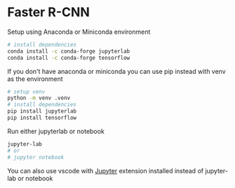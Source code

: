 # Faster R-CNN

Setup using Anaconda or Miniconda environment

```bash
# install dependencies
conda install -c conda-forge jupyterlab
conda install -c conda-forge tensorflow
```

If you don't have anaconda or miniconda you can use pip instead with venv as the environment

```bash
# setup venv
python -m venv .venv
# install dependencies
pip install jupyterlab
pip install tensorflow
```

Run either jupyterlab or notebook

```bash
jupyter-lab 
# or
# jupyter notebook
```

You can also use vscode with [Jupyter](https://marketplace.visualstudio.com/items?itemName=ms-toolsai.jupyter) extension installed instead of jupyter-lab or notebook
